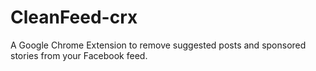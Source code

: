 CleanFeed-crx
=============

A Google Chrome Extension to remove suggested posts and sponsored stories from your Facebook feed.
